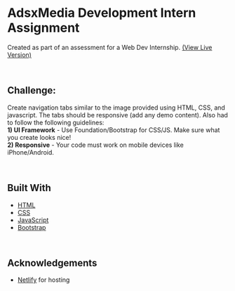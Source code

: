 # AdsxMedia Development Intern Assignment
Created as part of an assessment for a Web Dev Internship. <a href="https://accordion-to-tabs.netlify.app/">\(View Live Version\)</a>

&nbsp;
## Challenge:
Create navigation tabs similar to the image provided using HTML, CSS, and javascript. The tabs should be responsive (add any demo content).
Also had to follow the following guidelines:<br>
**1) UI Framework** - Use Foundation/Bootstrap for CSS/JS. Make sure what you create looks nice!<br>
**2) Responsive** - Your code must work on mobile devices like iPhone/Android.

&nbsp;
## Built With
- [HTML](https://developer.mozilla.org/en-US/docs/Web/HTML)
- [CSS](https://developer.mozilla.org/en-US/docs/Web/CSS)
- [JavaScript](https://developer.mozilla.org/en-US/docs/Web/JavaScript)
- [Bootstrap](https://getbootstrap.com/)

&nbsp;
## Acknowledgements
- [Netlify](https://www.netlify.com/) for hosting
